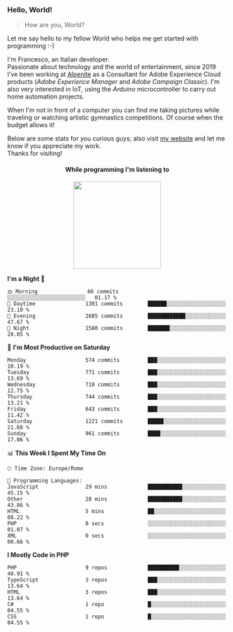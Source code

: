 ### Hello, World!

> How are you, World?

Let me say hello to my fellow World who helps me get started with programming :-)

I'm Francesco, an Italian developer.  
Passionate about technology and the world of entertainment, since 2019 I've been working at [Alpenite](https://www.alpenite.com) as a Consultant for Adobe Experience Cloud products (*Adobe Experience Manager* and *Adobe Campaign Classic*). I'm also very interested in IoT, using the *Arduino* microcontroller to carry out home automation projects.

When I'm not in front of a computer you can find me taking pictures while traveling or watching artistic gymnastics competitions. Of course when the budget allows it!

Below are some stats for you curious guys; also visit [my website](https://www.francescorega.eu) and let me know if you appreciate my work.  
Thanks for visiting!

<div align="center">
  <h4>While programming I'm listening to</h4>
  <a href="https://apps.francescorega.eu/now-playing/11147232609" target="_blank"><img src="https://apps.francescorega.eu/now-playing/11147232609" width="200"></a>
</div>

<!--START_SECTION:waka-->
**I'm a Night 🦉** 

```text
🌞 Morning                66 commits          ░░░░░░░░░░░░░░░░░░░░░░░░░   01.17 % 
🌆 Daytime                1301 commits        ██████░░░░░░░░░░░░░░░░░░░   23.10 % 
🌃 Evening                2685 commits        ████████████░░░░░░░░░░░░░   47.67 % 
🌙 Night                  1580 commits        ███████░░░░░░░░░░░░░░░░░░   28.05 % 
```
📅 **I'm Most Productive on Saturday** 

```text
Monday                   574 commits         ███░░░░░░░░░░░░░░░░░░░░░░   10.19 % 
Tuesday                  771 commits         ███░░░░░░░░░░░░░░░░░░░░░░   13.69 % 
Wednesday                718 commits         ███░░░░░░░░░░░░░░░░░░░░░░   12.75 % 
Thursday                 744 commits         ███░░░░░░░░░░░░░░░░░░░░░░   13.21 % 
Friday                   643 commits         ███░░░░░░░░░░░░░░░░░░░░░░   11.42 % 
Saturday                 1221 commits        █████░░░░░░░░░░░░░░░░░░░░   21.68 % 
Sunday                   961 commits         ████░░░░░░░░░░░░░░░░░░░░░   17.06 % 
```


📊 **This Week I Spent My Time On** 

```text
🕑︎ Time Zone: Europe/Rome

💬 Programming Languages: 
JavaScript               29 mins             ███████████░░░░░░░░░░░░░░   45.15 % 
Other                    28 mins             ███████████░░░░░░░░░░░░░░   43.86 % 
HTML                     5 mins              ██░░░░░░░░░░░░░░░░░░░░░░░   08.22 % 
PHP                      0 secs              ░░░░░░░░░░░░░░░░░░░░░░░░░   01.07 % 
XML                      0 secs              ░░░░░░░░░░░░░░░░░░░░░░░░░   00.66 % 
```

**I Mostly Code in PHP** 

```text
PHP                      9 repos             ██████████░░░░░░░░░░░░░░░   40.91 % 
TypeScript               3 repos             ███░░░░░░░░░░░░░░░░░░░░░░   13.64 % 
HTML                     3 repos             ███░░░░░░░░░░░░░░░░░░░░░░   13.64 % 
C#                       1 repo              █░░░░░░░░░░░░░░░░░░░░░░░░   04.55 % 
CSS                      1 repo              █░░░░░░░░░░░░░░░░░░░░░░░░   04.55 % 
```




<!--END_SECTION:waka-->
